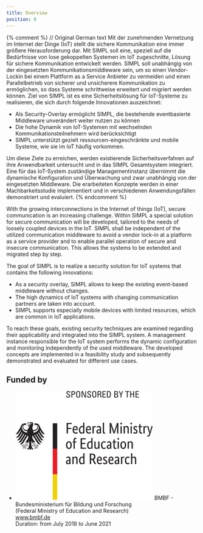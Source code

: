 ```yaml
---
title: Overview
position: 0
---
```


{% comment %}
// Original German text
Mit der zunehmenden Vernetzung im Internet der Dinge (IoT) stellt die sichere Kommunikation eine immer
größere Herausforderung dar. Mit SIMPL soll eine, speziell auf die Bedürfnisse von lose gekoppelten
Systemen im IoT zugeschnitte, Lösung für sichere Kommunikation entwickelt werden.
SIMPL soll unabhängig von der eingesetzten Kommunikationsmiddleware sein, um so einen Vendor-Lockin
bei einem Plattform as a Service Anbieter zu vermeiden und einen Parallelbetrieb von sicherer und
unsicherere Kommunikation zu ermöglichen, so dass Systeme schrittweise erweitert und migriert werden
können.
Ziel von SIMPL ist es eine Sicherheitslösung für IoT-Systeme zu realisieren, die sich durch folgende
Innovationen auszeichnet:

* Als Security-Overlay ermöglicht SIMPL, die bestehende eventbasierte Middleware unverändert weiter
nutzen zu können
* Die hohe Dynamik von IoT-Systemen mit wechselnden Kommunikationsteilnehmern wird berücksichtigt
* SIMPL unterstützt gezielt ressourcen-eingeschränkte und mobile Systeme, wie sie im IoT häufig
vorkommen.

Um diese Ziele zu erreichen, werden existierende Sicherheitsverfahren auf ihre Anwendbarkeit untersucht
und in das SIMPL Gesamtsystem integriert. Eine für das IoT-System zuständige Managementinstanz
übernimmt die dynamische Konfiguration und Überwachung und zwar unabhängig von der eingesetzten
Middleware. Die erarbeiteten Konzepte werden in einer Machbarkeitsstudie implementiert und in
verschiedenen Anwendungsfällen demonstriert und evaluiert.
{% endcomment %}

With the growing interconnections in the Internet of things (IoT), secure communication is an increasing challenge.
Within SIMPL a special solution for secure communication will be developed, tailored to the needs of loosely coupled devices in the IoT.
SIMPL shall be independent of the utilized communication middleware to avoid a vendor lock-in at a platform as a service provider and to enable parallel operation of secure and insecure communication.
This allows the systems to be extended and migrated step by step.

The goal of SIMPL is to realize a security solution for IoT systems that contains the following innovations:

* As a security overlay, SIMPL allows to keep the existing event-based middleware without changes.
* The high dynamics of IoT systems with changing communication partners are taken into account.
* SIMPL supports especially mobile devices with limited resources, which are common in IoT applications.

To reach these goals, existing security techniques are examined regarding their applicability and integrated into the SIMPL system.
A management instance responsible for the IoT system performs the dynamic configuration and monitoring independently of the used middleware.
The developed concepts are implemented in a feasibility study and subsequently demonstrated and evaluated for different use cases.

## Funded by

<ul class="partners">
    <li>
        <a href="http://www.bmbf.de"><img src="/assets/images/BMBF_gefoerdert_2017_en.svg" alt="Logo BMBF" /></a>
        BMBF - Bundesministerium für Bildung und Forschung<br>
        (Federal Ministry of Education and Research)<br>
        <a href="http://www.bmbf.de">www.bmbf.de</a><br>
        Duration: from July 2018 to June 2021
    </li>
</ul>

